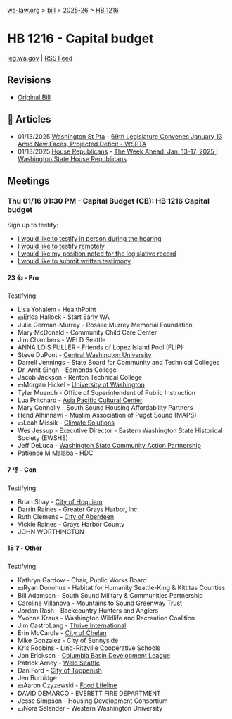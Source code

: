 [wa-law.org](/) > [bill](/bill/) > [2025-26](/bill/2025-26/) > [HB 1216](/bill/2025-26/hb/1216/)

# HB 1216 - Capital budget
[leg.wa.gov](https://app.leg.wa.gov/billsummary?BillNumber=1216&Year=2025&Initiative=false) | [RSS Feed](./rss.xml)

## Revisions
* [Original Bill](1/)

## 📰 Articles
* 01/13/2025 [Washington St Pta](/org/washington_st_pta/) - [69th Legislature Convenes January 13 Amid New Faces, Projected Deficit - WSPTA](https://www.wastatepta.org/69th-legislature-convenes-january-13-amid-new-faces-projected-deficit/#:~:text=HB%201216)
* 01/13/2025 [House Republicans](/org/house_republicans/) - [The Week Ahead: Jan. 13-17, 2025 | Washington State House Republicans](https://houserepublicans.wa.gov/week/the-week-ahead-jan-13-17-2025/#:~:text=HB%201216)

## Meetings
### Thu 01/16 01:30 PM - Capital Budget (CB): HB 1216 Capital budget
Sign up to testify:
* [I would like to testify in person during the hearing](https://app.leg.wa.gov/csi/Testifier/Add?chamber=House&mId=32423&aId=161358&caId=24621&tId=1)
* [I would like to testify remotely](https://app.leg.wa.gov/csi/Testifier/Add?chamber=House&mId=32423&aId=161358&caId=24621&tId=2)
* [I would like my position noted for the legislative record](https://app.leg.wa.gov/csi/Testifier/Add?chamber=House&mId=32423&aId=161358&caId=24621&tId=3)
* [I would like to submit written testimony](https://app.leg.wa.gov/csi/Testifier/Add?chamber=House&mId=32423&aId=161358&caId=24621&tId=4)

#### 23 👍 - Pro
Testifying:
* Lisa Yohalem - HealthPoint
* 💵Erica Hallock - Start Early WA
* Julie German-Murrey - Rosalie Murrey Memorial Foundation
* Mary McDonald - Community Child Care Center
* Jim Chambers - WELD Seattle
* ANNA LOIS FULLER - Friends of Lopez Island Pool (FLIP)
* Steve DuPont - [Central Washington University](/org/central_washington_university/)
* Darrell Jennings - State Board for Community and Technical Colleges
* Dr. Amit Singh - Edmonds College
* Jacob Jackson - Renton Technical College
* 💵Morgan Hickel - [University of Washington](/org/university_of_washington/)
* Tyler Muench - Office of Superintendent of Public Instruction
* Lua Pritchard - [Asia Pacific Cultural Center](/org/asia_pacific_cultural_center/)
* Mary Connolly - South Sound Housing Affordability Partners
* Hend Alhinnawi - Muslim Association of Puget Sound (MAPS)
* 💵Leah Missik - [Climate Solutions](/org/climate_solutions/)
* Wes Jessup - Executive Director - Eastern Washington State Historical Society (EWSHS)
* Jeff DeLuca - [Washington State Community Action Partnership](/org/washington_state_community_action_partnership/)
* Patience M Malaba - HDC

#### 7 👎 - Con
Testifying:
* Brian Shay - [City of Hoquiam](/org/city_of_hoquiam/)
* Darrin Raines - Greater Grays Harbor, Inc.
* Ruth Clemens - [City of Aberdeen](/org/city_of_aberdeen/)
* Vickie Raines - Grays Harbor County
* JOHN WORTHINGTON

#### 18 ❓ - Other
Testifying:
* Kathryn Gardow - Chair, Public Works Board
* 💵Ryan Donohue - Habitat for Humanity Seattle-King & Kittitas Counties
* Bill Adamson - South Sound Military & Communities Partnership
* Caroline Villanova - Mountains to Sound Greenway Trust
* Jordan Rash - Backcountry Hunters and Anglers
* Yvonne Kraus - Washington Wildlife and Recreation Coalition
* Jim CastroLang - [Thrive International](/org/thrive_international/)
* Erin McCardle - [City of Chelan](/org/city_of_chelan/)
* Mike Gonzalez - City of Sunnyside
* Kris Robbins - Lind-Ritzville Cooperative Schools
* Jon Erickson - [Columbia Basin Development League](/org/columbia_basin_development_league/)
* Patrick Arney - [Weld Seattle](/org/weld_seattle/)
* Dan Ford - [City of Toppenish](/org/city_of_toppenish/)
* Jen Burbidge
* 💵Aaron Czyzewski - [Food Lifeline](/org/food_lifeline/)
* DAVID DEMARCO - EVERETT FIRE DEPARTMENT
* Jesse Simpson - Housing Development Consortium
* 💵Nora Selander - Western Washington University
